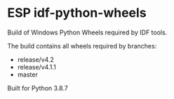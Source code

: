 # ESP idf-python-wheels

Build of Windows Python Wheels required by IDF tools.

The build contains all wheels required by branches:
* release/v4.2
* release/v4.1.1
* master

Built for Python 3.8.7

